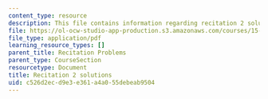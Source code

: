 ```yaml
---
content_type: resource
description: This file contains information regarding recitation 2 solutions.
file: https://ol-ocw-studio-app-production.s3.amazonaws.com/courses/15-053-optimization-methods-in-management-science-spring-2013/c526d2ecd9e3e361a4a055debeab9504_MIT15_053S13_rec02sol.pdf
file_type: application/pdf
learning_resource_types: []
parent_title: Recitation Problems
parent_type: CourseSection
resourcetype: Document
title: Recitation 2 solutions
uid: c526d2ec-d9e3-e361-a4a0-55debeab9504
---
```

